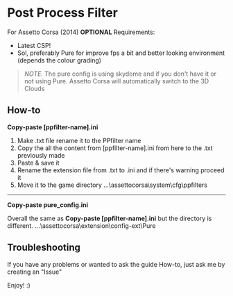 # Post Process Filter
For Assetto Corsa (2014) **OPTIONAL** Requirements:
- Latest CSP!
- Sol, preferably Pure for improve fps a bit and better looking environment (depends the colour grading)

> *NOTE.* The pure config is using skydome and if you don't have it or not using Pure. Assetto Corsa will automatically switch to the 3D Clouds

## How-to
**Copy-paste [ppfilter-name].ini**
1. Make .txt file rename it to the PPfilter name
2. Copy the all the content from [ppfilter-name].ini from here to the .txt previously made
3. Paste & save it
4. Rename the extension file from .txt to .ini and if there's warning proceed it
5. Move it to the game directory ...\assettocorsa\system\cfg\ppfilters

---

**Copy-paste pure_config.ini**

Overall the same as **Copy-paste [ppfilter-name].ini** but the directory is different. ...\assettocorsa\extension\config-ext\Pure

## Troubleshooting
If you have any problems or wanted to ask the guide How-to, just ask me by creating an "Issue"

Enjoy! :)
